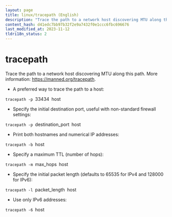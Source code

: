 ```yaml
---
layout: page
title: linux/tracepath (English)
description: "Trace the path to a network host discovering MTU along this path."
content_hash: d41edc7bb97b32f2e9a7432f0e1ccc6fbc696676
last_modified_at: 2023-11-12
tldri18n_status: 2
---
```

# tracepath

Trace the path to a network host discovering MTU along this path.
More information: <https://manned.org/tracepath>.

- A preferred way to trace the path to a host:

`tracepath -p `<span class="tldr-var badge badge-pill bg-dark-lm bg-white-dm text-white-lm text-dark-dm font-weight-bold">33434</span>` `<span class="tldr-var badge badge-pill bg-dark-lm bg-white-dm text-white-lm text-dark-dm font-weight-bold">host</span>

- Specify the initial destination port, useful with non-standard firewall settings:

`tracepath -p `<span class="tldr-var badge badge-pill bg-dark-lm bg-white-dm text-white-lm text-dark-dm font-weight-bold">destination_port</span>` `<span class="tldr-var badge badge-pill bg-dark-lm bg-white-dm text-white-lm text-dark-dm font-weight-bold">host</span>` `

- Print both hostnames and numerical IP addresses:

`tracepath -b `<span class="tldr-var badge badge-pill bg-dark-lm bg-white-dm text-white-lm text-dark-dm font-weight-bold">host</span>

- Specify a maximum TTL (number of hops):

`tracepath -m `<span class="tldr-var badge badge-pill bg-dark-lm bg-white-dm text-white-lm text-dark-dm font-weight-bold">max_hops</span>` `<span class="tldr-var badge badge-pill bg-dark-lm bg-white-dm text-white-lm text-dark-dm font-weight-bold">host</span>

- Specify the initial packet length (defaults to 65535 for IPv4 and 128000 for IPv6):

`tracepath -l `<span class="tldr-var badge badge-pill bg-dark-lm bg-white-dm text-white-lm text-dark-dm font-weight-bold">packet_length</span>` `<span class="tldr-var badge badge-pill bg-dark-lm bg-white-dm text-white-lm text-dark-dm font-weight-bold">host</span>

- Use only IPv6 addresses:

`tracepath -6 `<span class="tldr-var badge badge-pill bg-dark-lm bg-white-dm text-white-lm text-dark-dm font-weight-bold">host</span>
